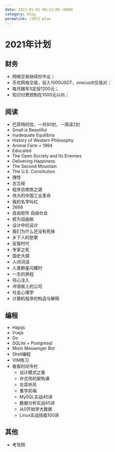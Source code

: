 ```yaml
---
date: 2021-01-01 08:11:00 +0800
category: blog
permalink: /2021-plan
---
```


# 2021年计划

## 财务

* 网格交易继续抄作业；
* 币优网格交易，投入1000USDT，one/usdt交易对；
* 每月跟车S定投1200元；
* 知识付费控制在1000元以内；

## 阅读

* 巴菲特的信，一共80封，一周读2封
* Small is Beautiful
* Inadequate Equilibria
* History of Western Philosophy
* Animal Farm + 1984
* Educated
* The Open Society and Its Enemies
* Delivering Happiness
* The Second Mountain
* The U.S. Constitution
* 弹性
* 古兰经
* 程序员修炼之道
* 伟大的中国工业革命
* 我的名字叫红
* 2666
* 自由软件 自由社会
* 若为自由故
* 设计中的设计
* 我们为什么还没有死掉
* 乡下人的悲歌
* 反智时代
* 专家之死
* 国史大纲
* 人间词话
* 人类群星闪耀时
* 一生的旅程
* 将心注入
* 冲浪板上的公司
* 社会心理学
* 计算机程序的构造与解释

## 编程

* Hapijs
* Vuejs
* Go
* SQLite + Postgresql
* Mixin Messenger Bot
* Shell编程
* VIM练习
* 极客时间专栏
  * 设计模式之美
  * 许式伟的架构课
  * 左耳听风
  * 重学前端
  * MySQL实战45讲
  * 数据分析实战45讲
  * 从0开始学大数据
  * Linux实战技能100讲

## 其他

* 考驾照
